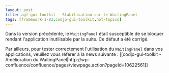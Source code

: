 ```yaml
---
layout: post
title: agf-gui-toolkit - Stabilisation sur le WaitingPanel
tags: [framework-1-83,codjo-gui-toolkit,hot-topics]
---
```

Dans la version précédente, le ```WaitingPanel``` était susceptible de se bloquer rendant l'application inutilisable par la suite. Ce défaut a été corrigé.

Par ailleurs, pour tester correctement l'utilisation du ```WaitingPanel``` dans vos applications, veuillez vous référer à la news suivante : [[codjo-gui-toolkit - Amélioration du WaitingPanel|http://wp-confluence/confluence/pages/viewpage.action?pageId=10622561]]